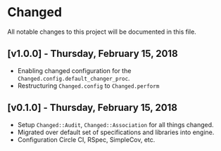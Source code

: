# Changed

All notable changes to this project will be documented in this file.

## [v1.0.0] - Thursday, February 15, 2018

 - Enabling changed configuration for the `Changed.config.default_changer_proc`.
 - Restructuring `Changed.config` to `Changed.perform`

## [v0.1.0] - Thursday, February 15, 2018

 - Setup `Changed::Audit`, `Changed::Association` for all things changed.
 - Migrated over default set of specifications and libraries into engine.
 - Configuration Circle CI, RSpec, SimpleCov, etc.
